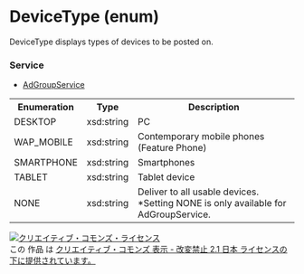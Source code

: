 # DeviceType (enum)
DeviceType displays types of devices to be posted on.

### Service
+ [AdGroupService](../services/AdGroupService.md)

<table>
 <tr>
  <th>Enumeration </th>
  <th>Type</th>
  <th>Description</th>
 <tr>
  <td>DESKTOP</td>
  <td>xsd:string</td>
  <td>PC</td>
 </tr>
 <tr>
  <td>WAP_MOBILE</td>
  <td>xsd:string</td>
  <td>Contemporary mobile phones (Feature Phone)</td>
 </tr>
 <tr>
  <td>SMARTPHONE</td>
  <td>xsd:string</td>
  <td>Smartphones</td>
 </tr>
 <tr>
  <td>TABLET</td>
  <td>xsd:string</td>
  <td>Tablet device</td>
 </tr>
 <tr>
  <td>NONE</td>
  <td>xsd:string</td>
  <td>Deliver to all usable devices.<br>
  *Setting NONE is only available for AdGroupService.</td>
 </tr>
</table>

<a rel="license" href="http://creativecommons.org/licenses/by-nd/2.1/jp/"><img alt="クリエイティブ・コモンズ・ライセンス" style="border-width:0" src="https://i.creativecommons.org/l/by-nd/2.1/jp/88x31.png" /></a><br />この 作品 は <a rel="license" href="http://creativecommons.org/licenses/by-nd/2.1/jp/">クリエイティブ・コモンズ 表示 - 改変禁止 2.1 日本 ライセンスの下に提供されています。</a>
